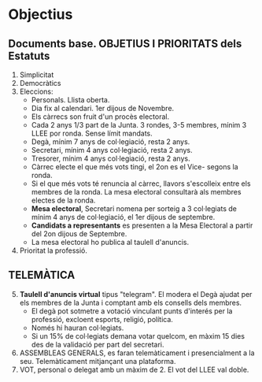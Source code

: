 
# Objectius

## Documents base. OBJETIUS I PRIORITATS dels Estatuts

1. Simplicitat
2. Democràtics
3. Eleccions:
    - Personals. Llista oberta.
    - Dia fix al calendari. 1er dijous de Novembre.
    - Els càrrecs son fruit d'un procès electoral.
    - Cada 2 anys 1/3 part de la Junta. 3 rondes, 3-5 membres, mínim 3 LLEE por ronda. Sense límit mandats.
    - Degà, mínim 7 anys de col·legiació, resta 2 anys.
    - Secretari, mínim 4 anys col·legiació, resta 2 anys.
    - Tresorer, mínim 4 anys col·legiació, resta 2 anys.
    - Càrrec electe el que més vots tingi, el 2on es el Vice- segons la ronda.
    - Si el que més vots té renuncia al càrrec, llavors s'escolleix entre els membres de la ronda. La mesa electoral consultarà als membres electes de la ronda.
    - **Mesa electoral**, Secretari nomena per sorteig a 3 col·legiats de mínim 4 anys de col·legiació, el 1er dijous de septembre.
    - **Candidats a representants** es presenten a la Mesa Electoral a partir del 2on dijous de Septembre.
    - La mesa electoral ho publica al taulell d'anuncis.
4. Prioritat la professió.

## TELEMÀTICA

5. **Taulell d'anuncis virtual** tipus "telegram". El modera el Degà ajudat per els membres de la Junta i comptant amb els consells dels membres.
    - El degà pot sotmetre a votació vinculant punts d'interés per la professió, excloent esports, religió, política.
    - Només hi hauran col·legiats.
    - Si un 15% de col·legiats demana votar quelcom, en màxim 15 dies des de la validació per part del secretari.
7. ASSEMBLEAS GENERALS, es faran telemàticament i presencialment a la seu. Telemàticament mitjançant una plataforma.
8. VOT, personal o delegat amb un màxim de 2. El vot del LLEE val doble.
